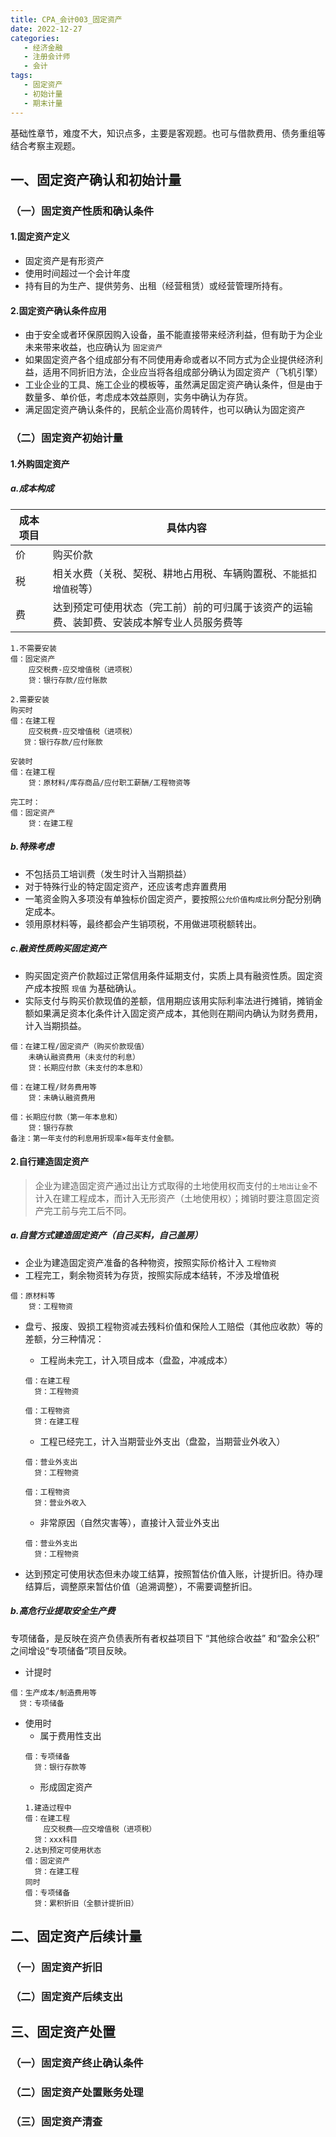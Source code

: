 ```yaml
---
title: CPA_会计003_固定资产
date: 2022-12-27
categories: 
   - 经济金融
   - 注册会计师
   - 会计
tags:  
   - 固定资产
   - 初始计量
   - 期末计量
---
```

基础性章节，难度不大，知识点多，主要是客观题。也可与借款费用、债务重组等结合考察主观题。
<!-- more -->

## 一、固定资产确认和初始计量
### （一）固定资产性质和确认条件
#### 1.固定资产定义
- 固定资产是有形资产
- 使用时间超过一个会计年度
- 持有目的为生产、提供劳务、出租（经营租赁）或经营管理所持有。

#### 2.固定资产确认条件应用
- 由于安全或者环保原因购入设备，虽不能直接带来经济利益，但有助于为企业未来带来收益，也应确认为 `固定资产`
- 如果固定资产各个组成部分有不同使用寿命或者以不同方式为企业提供经济利益，适用不同折旧方法，企业应当将各组成部分确认为固定资产（飞机引擎）
- 工业企业的工具、施工企业的模板等，虽然满足固定资产确认条件，但是由于数量多、单价低，考虑成本效益原则，实务中确认为存货。
- 满足固定资产确认条件的，民航企业高价周转件，也可以确认为固定资产

### （二）固定资产初始计量
#### 1.外购固定资产
##### a.成本构成
成本项目|具体内容
|----|----|
价|购买价款
税|相关水费（关税、契税、耕地占用税、车辆购置税、`不能抵扣增值税`等）
费|达到预定可使用状态（完工前）前的可归属于该资产的运输费、装卸费、安装成本解专业人员服务费等

```
1.不需要安装
借：固定资产
    应交税费-应交增值税（进项税）
    贷：银行存款/应付账款

2.需要安装
购买时
借：在建工程
    应交税费-应交增值税（进项税）
   贷：银行存款/应付账款

安装时
借：在建工程
    贷：原材料/库存商品/应付职工薪酬/工程物资等

完工时：
借：固定资产
    贷：在建工程
```

##### b.**特殊考虑**
- 不包括员工培训费（发生时计入当期损益）
- 对于特殊行业的特定固定资产，还应该考虑弃置费用
- 一笔资金购入多项没有单独标价固定资产，要按照`公允价值构成比例`分配分别确定成本。
- 领用原材料等，最终都会产生销项税，不用做进项税额转出。

##### c.融资性质购买固定资产
- 购买固定资产价款超过正常信用条件延期支付，实质上具有融资性质。固定资产成本按照 `现值` 为基础确认。
- 实际支付与购买价款现值的差额，信用期应该用实际利率法进行摊销，摊销金额如果满足资本化条件计入固定资产成本，其他则在期间内确认为财务费用，计入当期损益。

```
借：在建工程/固定资产（购买价款现值）
    未确认融资费用（未支付的利息）
    贷：长期应付款（未支付的本息和）

借：在建工程/财务费用等
    贷：未确认融资费用

借：长期应付款（第一年本息和）
    贷：银行存款
备注：第一年支付的利息用折现率×每年支付金额。
```
#### 2.自行建造固定资产
> 企业为建造固定资产通过出让方式取得的土地使用权而支付的`土地出让金`不计入在建工程成本，而计入无形资产（土地使用权）；摊销时要注意固定资产完工前与完工后不同。

##### a.自营方式建造固定资产（自己买料，自己盖房）
- 企业为建造固定资产准备的各种物资，按照实际价格计入 `工程物资`
- 工程完工，剩余物资转为存货，按照实际成本结转，不涉及增值税

```
借：原材料等
    贷：工程物资
```
- 盘亏、报废、毁损工程物资减去残料价值和保险人工赔偿（其他应收款）等的差额，分三种情况：
  - 工程尚未完工，计入项目成本（盘盈，冲减成本）

  ```
  借：在建工程
    贷：工程物资

  借：工程物资
    贷：在建工程
  ```

  - 工程已经完工，计入当期营业外支出（盘盈，当期营业外收入）
  ```
  借：营业外支出
    贷：工程物资

  借：工程物资
    贷：营业外收入
  ```

  - 非常原因（自然灾害等），直接计入营业外支出
  ```
  借：营业外支出
    贷：工程物资
  ```
- 达到预定可使用状态但未办竣工结算，按照暂估价值入账，计提折旧。待办理结算后，调整原来暂估价值（追溯调整），不需要调整折旧。

##### b.高危行业提取安全生产费
专项储备，是反映在资产负债表所有者权益项目下 “其他综合收益” 和“盈余公积” 之间增设“专项储备”项目反映。

- 计提时
```
借：生产成本/制造费用等
  贷：专项储备
```

- 使用时
  - 属于费用性支出
  ```
  借：专项储备
    贷：银行存款等
  ```
  - 形成固定资产
  ```
  1.建造过程中
  借：在建工程
      应交税费——应交增值税（进项税）
    贷：xxx科目
  2.达到预定可使用状态
  借：固定资产
    贷：在建工程
  同时
  借：专项储备
    贷：累积折旧（全额计提折旧）
  ```
## 二、固定资产后续计量
### （一）固定资产折旧

### （二）固定资产后续支出
## 三、固定资产处置
### （一）固定资产终止确认条件

### （二）固定资产处置账务处理

### （三）固定资产清查

